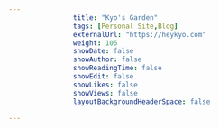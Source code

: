 ---
                title: "Kyo's Garden"
                tags: [Personal Site,Blog]
                externalUrl: "https://heykyo.com"
                weight: 105
                showDate: false
                showAuthor: false
                showReadingTime: false
                showEdit: false
                showLikes: false
                showViews: false
                layoutBackgroundHeaderSpace: false
                ---
